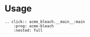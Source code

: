 # Usage

```{eval-rst}
.. click:: acme_bleach.__main__:main
    :prog: acme-bleach
    :nested: full
```
